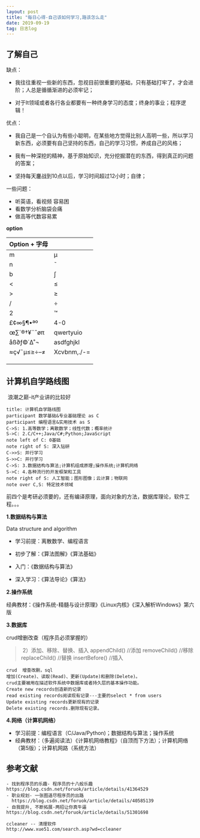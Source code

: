 ```yaml
---
layout: post
title: "每日心得-自己该如何学习,路该怎么走"
date: 2019-09-19
tag: 日志log
---
```






## 了解自己

缺点：

- 我往往重视一些新的东西，忽视目前很重要的基础，只有基础打牢了，才会进阶；人总是循循渐进的必须牢记；

- 对于It领域或者各行各业都要有一种终身学习的态度；终身的事业；程序逻辑！

  

优点：

- 我自己是一个自认为有些小聪明，在某些地方觉得比别人高明一些，所以学习新东西，必须要有自己坚持的东西，自己的学习习惯，养成自己的风格；

- 我有一种深挖的精神，基于原始知识，充分挖掘潜在的东西，得到真正的问题的答案；

- 坚持每天鏖战到10点以后，学习时间超过12小时；自律；

  

一些问题：

- 听英语，看视频 容易困
- 看数学分析脑袋会痛
- 做高等代数容易累

**option**

|Option + 字母||
|-|-|
|m|µ|
|n|˜|
|b|∫|
|<|≤|
|>|≥|
|/|÷|
|2|™|
|£¢∞§¶•ªº|4-0|
|œ∑´®†¥¨ˆøπ|qwertyuio|
|åß∂ƒ©˙∆˚¬|asdfghjkl|
|≈ç√˜µ≤≥÷–≠|Xcvbnm,./-=|
|||
|||
|||





##  **计算机自学路线图**

​	浪潮之巅-it产业讲的比较好

```sequence
title: 计算机自学路线图
participant 数学基础&专业基础理论 as C
participant 编程语言&实用技术 as S
C->S: 1.高等数学；离散数学；线性代数；概率统计
S->C: 2.C/C++;Java/C#;Python;JavaScript
note left of C: 0基础
note right of S: 深入钻研
C->>S: 并行学习
S->>C: 并行学习
C->S: 3.数据结构与算法;计算机组成原理;操作系统;计算机网络
S->C: 4.各种流行的开发框架和工具
note right of S: 人工智能；图形图像；云计算；物联网
note over C,S: 特定技术领域
```

前四个是考研必须要的，还有编译原理，面向对象的方法，数据库理论，软件工程。。。

**1.数据结构与算法**

Data structure and algorithm

- 学习前提：离散数学、编程语言

- 初步了解：《算法图解》《算法基础》

- 入门：《数据结构与算法》

- 深入学习：《算法导论》《算法》

**2.操作系统**

经典教材：《操作系统-精髓与设计原理》《Linux内核》《深入解析Windows》第六版

**3.数据库**

crud增删改查（程序员必须掌握的）

> ​	2）添加、移除、替换、插入
> appendChild() //添加
> removeChild() //移除
> replaceChild() //替换
> insertBefore() //插入



```
crud  增查改删，sql
增加(Create)、读取(Read)、更新(Update)和删除(Delete)。
crud主要被用在描述软件系统中数据库或者持久层的基本操作功能。
Create new records创造新的记录
read existing records阅读现有记录---主要的select * from users
Update existing records更新现有的记录
Delete existing records.删除现有记录。
```

**4.网络（计算机网络）**

- 学习前提：编程语言（C/Java/Python)；数据结构与算法；操作系统
- 经典教材：（多遍阅读法）《计算机网络教程》（自顶而下方法）；计算机网络（第5版）；计算机网路（系统方法）





## 参考文献

```
- 找到程序员的乐趣- 程序员的十八般乐趣
https://blog.csdn.net/foruok/article/details/41364529
- 职业规划- 一张图道尽程序员的出路
  https://blog.csdn.net/foruok/article/details/40585139
- 自我提升, 不断拓展-两招让你真牛逼
https://blog.csdn.net/foruok/article/details/51301698

ccleaner -- 清理软件
http://www.xue51.com/search.asp?wd=ccleaner

```

